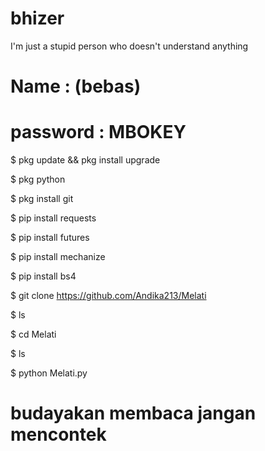 # bhizer
I'm just a stupid person who doesn't understand anything

Name     : (bebas)
==================
password : MBOKEY
=
$ pkg update && pkg install upgrade

$ pkg python

$ pkg install git

$ pip install requests

$ pip install futures

$ pip install mechanize

$ pip install bs4

$ git clone https://github.com/Andika213/Melati

$ ls

$ cd Melati

$ ls

$ python Melati.py

budayakan membaca jangan mencontek
==================================
